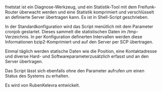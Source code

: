 fnetstat ist ein Diagnose-Werkzeug, und ein Statistik-Tool mit dem Freifunk-Router überwacht werden
und eine Statistik komprimiert und verschlüsselt an definierte Server übertragen kann. Es ist in
Shell-Script geschrieben.

In der Standardkonfiguration wird das Script menütlich mit dem Parameter cronjob gestartet. Dieses
sammelt die statistischen Daten im /tmp-Verzeichnis. In per Konfiguration definerten Intervallen
werden diese Informationen bzip2-Komprimiert und auf den Server per SCP übertragen.

Einmal täglich werden statische Daten wie die Position, eine Kontaktadresse und diverse Hard- und
Softwareparameterzusätzlich erfasst und an den Server übertragen.

Das Script lässt sich ebenfalls ohne den Parameter aufrufen um einen Status des Systems zu erhalten.

Es wird von RubenKelevra entwickelt.